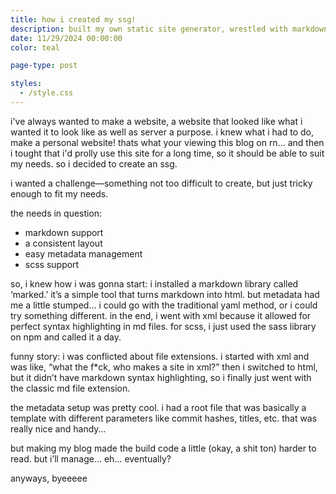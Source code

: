 ```yaml
---
title: how i created my ssg!
description: built my own static site generator, wrestled with markdown, scss, and xml—turned chaos into something kinda cool. here’s how it went down.
date: 11/29/2024 00:00:00
color: teal

page-type: post

styles:
  - /style.css
---
```


i've always wanted to make a website, a website that looked like what i wanted it to look like as well as server a purpose. i knew what i had to do, make a personal website! thats what your viewing this blog on rn... and then i tought that i'd prolly use this site for a long time, so it should be able to suit my needs. so i decided to create an ssg.

i wanted a challenge—something not too difficult to create, but just tricky enough to fit my needs.

the needs in question:
- markdown support
- a consistent layout
- easy metadata management
- scss support

so, i knew how i was gonna start: i installed a markdown library called ‘marked.’ it’s a simple tool that turns markdown into html. but metadata had me a little stumped… i could go with the traditional yaml method, or i could try something different. in the end, i went with xml because it allowed for perfect syntax highlighting in md files. for scss, i just used the sass library on npm and called it a day.

funny story: i was conflicted about file extensions. i started with xml and was like, “what the f*ck, who makes a site in xml?” then i switched to html, but it didn’t have markdown syntax highlighting, so i finally just went with the classic md file extension.

the metadata setup was pretty cool. i had a root file that was basically a template with different parameters like commit hashes, titles, etc. that was really nice and handy…

but making my blog made the build code a little (okay, a shit ton) harder to read. but i’ll manage… eh… eventually?

anyways, byeeeee